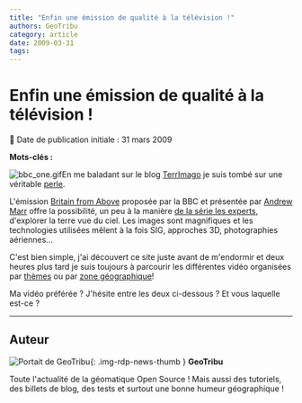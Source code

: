 ```yaml
---
title: "Enfin une émission de qualité à la télévision !"
authors: GeoTribu
category: article
date: 2009-03-31
tags:
---
```


# Enfin une émission de qualité à la télévision !


:calendar: Date de publication initiale : 31 mars 2009

**Mots-clés :**


![bbc_one.gif](/sites/default/files/Tuto/img/Blog/bbc_one.gif)En me baladant sur le blog [TerrImago](http://terrimago.blogspot.com/) je suis tombé sur une véritable [perle](http://terrimago.blogspot.com/2009/03/britain-from-above-la-terre-vue-du-ciel.html).

L'émission [Britain from Above](http://www.bbc.co.uk/britainfromabove/) proposée par la BBC et présentée par [Andrew Marr](http://www.bbc.co.uk/britainfromabove/about/andrewmarr.shtml) offre la possibilité, un peu à la manière [de la série les experts](http://fr.wikipedia.org/wiki/Les_Experts_(s%C3%A9rie_t%C3%A9l%C3%A9vis%C3%A9e)), d'explorer la terre vue du ciel. Les images sont magnifiques et les technologies utilisées mêlent à la fois SIG, approches 3D, photographies aériennes...

C'est bien simple, j'ai découvert ce site juste avant de m'endormir et deux heures plus tard je suis toujours à parcourir les différentes vidéo organisées par [thèmes](http://www.bbc.co.uk/britainfromabove/stories/index.shtml) ou par [zone géographique](http://www.bbc.co.uk/britainfromabove/map/)!

Ma vidéo préférée ? J'hésite entre les deux ci-dessous ? Et vous laquelle est-ce ?



----

## Auteur

![Portait de GeoTribu](https://cdn.geotribu.fr/images/internal/charte/geotribu\_logo\_64x64.png){: .img-rdp-news-thumb }
**GeoTribu**

Toute l'actualité de la géomatique Open Source ! Mais aussi des tutoriels, des billets de blog, des tests et surtout une bonne humeur géographique !
